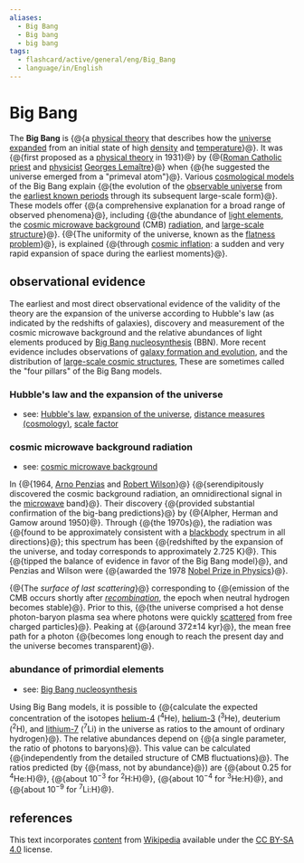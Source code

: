 ```yaml
---
aliases:
  - Big Bang
  - Big bang
  - big bang
tags:
  - flashcard/active/general/eng/Big_Bang
  - language/in/English
---
```


# Big Bang

The __Big Bang__ is {@{a [physical theory](theoretical%20physics.md) that describes how the [universe expanded](expansion%20of%20the%20universe.md) from an initial state of high [density](energy%20density.md) and [temperature](temperature.md)}@}. It was {@{first proposed as a [physical theory](theoretical%20physics.md) in 1931}@} by {@{[Roman Catholic priest](priesthood%20in%20the%20Catholic%20Church.md) and [physicist](physicist.md) [Georges Lemaître](Georges%20Lemaître.md)}@} when {@{he suggested the universe emerged from a "primeval atom"}@}. Various [cosmological models](physical%20cosmology.md) of the Big Bang explain {@{the evolution of the [observable universe](observable%20universe.md) from the [earliest known periods](planck%20units.md#cosmology) through its subsequent large-scale form}@}. These models offer {@{a comprehensive explanation for a broad range of observed phenomena}@}, including {@{the abundance of [light elements](chemical%20element.md), the [cosmic microwave background](cosmic%20microwave%20background.md) (CMB) [radiation](electromagnetic%20radiation.md), and [large-scale structure](observable%20universe.md#large-scale%20structure)}@}. {@{The uniformity of the universe, known as the [flatness problem](flatness%20problem.md)}@}, is explained {@{through [cosmic inflation](cosmic%20inflation.md): a sudden and very rapid expansion of space during the earliest moments}@}. <!--SR:!2025-06-06,224,330!2025-02-27,133,290!2025-01-09,105,290!2025-06-05,205,310!2025-01-18,110,290!2025-07-18,257,330!2025-05-19,179,270!2025-05-29,210,310!2025-08-21,283,330-->

## observational evidence

The earliest and most direct observational evidence of the validity of the theory are the expansion of the universe according to Hubble's law (as indicated by the redshifts of galaxies), discovery and measurement of the cosmic microwave background and the relative abundances of light elements produced by [Big Bang nucleosynthesis](Big%20Bang%20nucleosynthesis.md) (BBN). More recent evidence includes observations of [galaxy formation and evolution](galaxy%20formation%20and%20evolution.md), and the distribution of [large-scale cosmic structures](observable%20universe.md#large-scale%20structure), These are sometimes called the "four pillars" of the Big Bang models.

### Hubble's law and the expansion of the universe

- see: [Hubble's law](Hubble's%20law.md), [expansion of the universe](expansion%20of%20the%20universe.md), [distance measures (cosmology)](distance%20measure.md), [scale factor](scale%20factor%20(cosmology).md)

### cosmic microwave background radiation

- see: [cosmic microwave background](cosmic%20microwave%20background.md)

In {@{1964, [Arno Penzias](Arno%20Allan%20Penzias.md) and [Robert Wilson](Robert%20Woodrow%20Wilson.md)}@} {@{serendipitously discovered the cosmic background radiation, an omnidirectional signal in the [microwave](microwave.md) band}@}. Their discovery {@{provided substantial confirmation of the big-bang predictions}@} by {@{Alpher, Herman and Gamow around 1950}@}. Through {@{the 1970s}@}, the radiation was {@{found to be approximately consistent with a [blackbody](black%20body.md) spectrum in all directions}@}; this spectrum has been {@{redshifted by the expansion of the universe, and today corresponds to approximately 2.725 K}@}. This {@{tipped the balance of evidence in favor of the Big Bang model}@}, and Penzias and Wilson were {@{awarded the 1978 [Nobel Prize in Physics](Nobel%20Prize%20in%20Physics.md)}@}. <!--SR:!2025-07-25,218,270!2025-05-15,186,270!2025-07-07,227,290!2025-07-04,246,330!2025-03-01,110,230!2025-03-04,135,270!2025-08-15,278,330!2025-02-14,121,290!2025-05-19,202,310!2025-05-21,180,270-->

{@{The _surface of last scattering_}@} corresponding to {@{emission of the CMB occurs shortly after _[recombination](recombination%20(cosmology).md)_, the epoch when neutral hydrogen becomes stable}@}. Prior to this, {@{the universe comprised a hot dense photon-baryon plasma sea where photons were quickly [scattered](thomson%20scattering.md) from free charged particles}@}. Peaking at {@{around 372±14 kyr}@}, the mean free path for a photon {@{becomes long enough to reach the present day and the universe becomes transparent}@}. <!--SR:!2025-06-04,223,330!2025-03-19,149,290!2025-02-12,108,250!2025-07-27,236,270!2025-06-13,229,330-->

### abundance of primordial elements

- see: [Big Bang nucleosynthesis](Big%20Bang%20nucleosynthesis.md)

Using Big Bang models, it is possible to {@{calculate the expected concentration of the isotopes [helium-4](helium-4.md) (<sup>4</sup>He), [helium-3](helium-3.md) (<sup>3</sup>He), deuterium (<sup>2</sup>H), and [lithium-7](isotopes%20of%20lithium.md#lithium-7) (<sup>7</sup>Li) in the universe as ratios to the amount of ordinary hydrogen}@}. The relative abundances depend on {@{a single parameter, the ratio of photons to baryons}@}. This value can be calculated {@{independently from the detailed structure of CMB fluctuations}@}. The ratios predicted (by {@{mass, not by abundance}@}) are {@{about 0.25 for <sup>4</sup>He:H}@}, {@{about 10<sup>−3</sup> for <sup>2</sup>H:H}@}, {@{about 10<sup>−4</sup> for <sup>3</sup>He:H}@}, and {@{about 10<sup>−9</sup> for <sup>7</sup>Li:H}@}. <!--SR:!2025-07-16,256,330!2025-06-03,216,310!2025-06-20,235,330!2025-09-16,303,330!2025-04-11,166,310!2025-01-30,102,250!2025-04-29,155,250!2025-02-04,102,250-->

## references

This text incorporates [content](https://en.wikipedia.org/wiki/Big_Bang) from [Wikipedia](Wikipedia.md) available under the [CC BY-SA 4.0](https://creativecommons.org/licenses/by-sa/4.0/) license.
